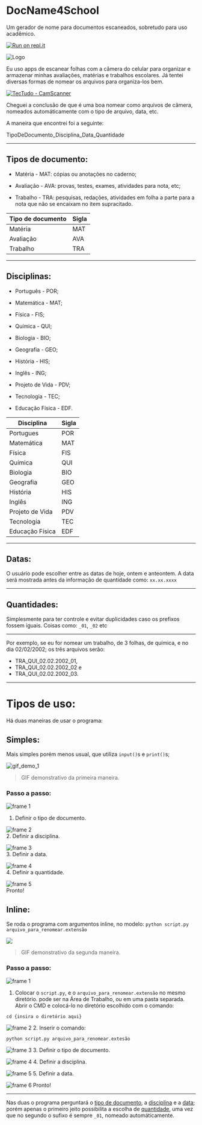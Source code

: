 # DocName4School
Um gerador de nome para documentos escaneados, sobretudo para uso acadêmico.

[![Run on repl.it](https://repl.it/badge/github/luisfelipesdn12-email/DocNameSchool)](https://DocNameSchool.luisfelipe27.repl.run)

![Logo](https://i.ibb.co/3WkqHsq/IMG-20200207-233118.jpg)

Eu uso apps de escanear folhas com a câmera do celular para organizar e armazenar minhas avaliações, matérias e trabalhos escolares.
Já tentei diversas formas de nomear os arquivos para organiza-los bem.

[![TecTudo - CamScanner](https://s2.glbimg.com/uEr5hudzWJne-2txXrYWhtuU8eU=/0x0:1920x1080/1000x0/smart/filters:strip_icc()/i.s3.glbimg.com/v1/AUTH_08fbf48bc0524877943fe86e43087e7a/internal_photos/bs/2018/M/9/2J1QJPT96lga05PIInAA/tutorial-pdf-camscanner.jpg)](https://www.techtudo.com.br/dicas-e-tutoriais/2018/09/como-salvar-documentos-em-pdf-com-o-app-camscanner.ghtml)

Cheguei a conclusão de que é uma boa nomear como arquivos de câmera, nomeados automáticamente com o tipo de arquivo, data, etc.

A maneira que encontrei foi a seguinte:

TipoDeDocumento_Disciplina_Data_Quantidade

------
## Tipos de documento:

* Matéria - MAT: cópias ou anotações no caderno;

* Avaliação - AVA: provas, testes, exames, atividades para nota, etc;

* Trabalho - TRA: pesquisas, redações, atividades em folha a parte para a nota que não se encaixam no item supracitado.


|Tipo de documento | Sigla|
|---|---|
|Matéria|MAT|
|Avaliação|AVA|
|Trabalho|TRA|

------
## Disciplinas:

* Português - POR;

* Matemática - MAT;

* Física - FIS;

* Química - QUI;

* Biologia - BIO;

* Geografia - GEO;

* História - HIS;

* Inglês - ING;

* Projeto de Vida - PDV;

* Tecnologia - TEC;

* Educação Física - EDF.


|Disciplina |Sigla|
|--|---|
|Portugues |POR|
|Matemática|MAT|
|Física | FIS|
| Química| QUI|
|Biologia | BIO|
|Geografia| GEO|
|História | HIS|
|Inglês |ING|
|Projeto de Vida |PDV|
| Tecnologia | TEC|
|Educação Física | EDF|

---
## Datas:
O usuário pode escolher entre as datas de
hoje, ontem e anteontem. A data será mostrada
antes da informação de quantidade como: `xx.xx.xxxx`

------
## Quantidades: 
Simplesmente para ter controle e evitar duplicidades caso os prefixos fossem iguais.
Coisas como: `_01`, `_02` etc

------
Por exemplo, se eu for nomear um trabalho, de 3 folhas, de química, e no dia 02/02/2002; os três arquivos serão:

* TRA_QUI_02.02.2002_01, 
* TRA_QUI_02.02.2002_02 e 
* TRA_QUI_02.02.2002_03.

---

# Tipos de uso:

Há duas maneiras de usar o programa: 

## Simples:
Mais simples porém menos usual, que utiliza `input()`s e `print()`s;

![gif_demo_1](https://i.imgur.com/gcqVxxE.gif)
> GIF demonstrativo da primeira maneira.

### Passo a passo:

![frame 1](https://i.imgur.com/dVyn7Ob.png)  
1. Definir o tipo de documento.

![frame 2](https://i.imgur.com/eHa7XbS.png)  
2. Definir a disciplina.

![frame 3](https://i.imgur.com/hx7FF6Z.png)  
3. Definir a data.

![frame 4](https://i.imgur.com/Sdt15z7.png)  
4. Definir a quantidade.

![frame 5](https://i.imgur.com/RbMXSvD.png)  
Pronto!

## Inline:
Se roda o programa com argumentos inline, no modelo: `python script.py arquivo_para_renomear.extensão`

![](https://i.ibb.co/Pr5q8Vb/main-inline-demo.gif)
> GIF demonstrativo da segunda maneira.


### Passo a passo:

![frame 1](https://cdn.discordapp.com/attachments/676419554154643489/676420423918944256/frame_0_delay-1.5s.png)
1. Colocar o `script.py`, e o `arquivo_para_renomear.extensão` no mesmo diretório.
pode ser na Área de Trabalho, ou em uma pasta separada. 
Abrir o CMD e colocá-lo no diretório escolhido com o comando:
```
cd {insira o diretório aqui}
```

![frame 2](https://i.ibb.co/vBH6tYJ/frame-1-delay-2-5s.png)
2. Inserir o comando:
```
python script.py arquivo_para_renomear.extesão
```

![frame 3](https://cdn.discordapp.com/attachments/676419554154643489/676420422853459979/frame_2_delay-1.5s.png)
3. Definir o tipo de documento.

![frame 4](https://cdn.discordapp.com/attachments/676419554154643489/676420422547406889/frame_3_delay-1.5s.png)
4. Definir a disciplina.

![frame 5](https://cdn.discordapp.com/attachments/676419554154643489/676420423696515072/frame_4_delay-1.5s.png)
5. Definir a data.

![frame 6](https://cdn.discordapp.com/attachments/676419554154643489/676420423113637889/frame_5_delay-4s.png)
Pronto!

----
Nas duas o programa perguntará o [tipo de documento](https://github.com/luisfelipesdn12-email/DocName4School/blob/master/README.md#tipos-de-documento), 
a [disciplina](https://github.com/luisfelipesdn12-email/DocName4School/blob/master/README.md#disciplinas) e 
a [data](https://github.com/luisfelipesdn12-email/DocName4School/blob/master/README.md#datas); 
porém apenas o primeiro jeito possibilita a escolha 
de [quantidade](https://github.com/luisfelipesdn12-email/DocName4School/blob/master/README.md#quantidades), 
uma vez que no segundo o sufixo é sempre `_01`, nomeado automáticamente.
